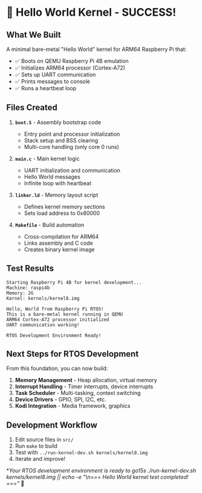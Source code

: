 # 🎉 Hello World Kernel - SUCCESS!

## What We Built

A minimal bare-metal "Hello World" kernel for ARM64 Raspberry Pi that:

- ✅ Boots on QEMU Raspberry Pi 4B emulation
- ✅ Initializes ARM64 processor (Cortex-A72)
- ✅ Sets up UART communication  
- ✅ Prints messages to console
- ✅ Runs a heartbeat loop

## Files Created

1. **`boot.S`** - Assembly bootstrap code
   - Entry point and processor initialization
   - Stack setup and BSS clearing
   - Multi-core handling (only core 0 runs)

2. **`main.c`** - Main kernel logic
   - UART initialization and communication
   - Hello World messages
   - Infinite loop with heartbeat

3. **`linker.ld`** - Memory layout script
   - Defines kernel memory sections
   - Sets load address to 0x80000

4. **`Makefile`** - Build automation
   - Cross-compilation for ARM64
   - Links assembly and C code
   - Creates binary kernel image

## Test Results

```
Starting Raspberry Pi 4B for kernel development...
Machine: raspi4b
Memory: 2G
Kernel: kernels/kernel8.img

Hello, World from Raspberry Pi RTOS!
This is a bare-metal kernel running in QEMU
ARM64 Cortex-A72 processor initialized
UART communication working!

RTOS Development Environment Ready!
```

## Next Steps for RTOS Development

From this foundation, you can now build:

1. **Memory Management** - Heap allocation, virtual memory
2. **Interrupt Handling** - Timer interrupts, device interrupts  
3. **Task Scheduler** - Multi-tasking, context switching
4. **Device Drivers** - GPIO, SPI, I2C, etc.
5. **Kodi Integration** - Media framework, graphics

## Development Workflow

1. Edit source files in `src/`
2. Run `make` to build
3. Test with `../run-kernel-dev.sh kernels/kernel8.img`
4. Iterate and improve!

**Your RTOS development environment is ready to go15s ./run-kernel-dev.sh kernels/kernel8.img || echo -e "\n=== Hello World kernel test completed! ==="* 🚀
